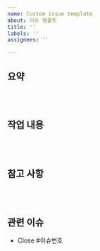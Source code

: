 ```yaml
---
name: Custom issue template
about: 이슈 템플릿
title: ''
labels: ''
assignees: ''

---
```


## 요약

<br><br>

## 작업 내용

<br><br>

## 참고 사항

<br><br>

## 관련 이슈

- Close #이슈번호

<br><br>
